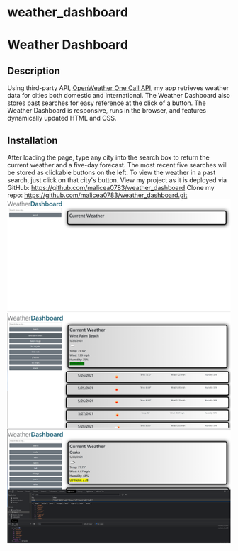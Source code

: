 # weather_dashboard

# Weather Dashboard
## Description
Using third-party API, [OpenWeather One Call API](https://openweathermap.org/api/one-call-api), my app retrieves weather data for cities both domestic and international. The Weather Dashboard also stores past searches for easy reference at the click of a button.
The Weather Dashboard is responsive, runs in the browser, and features dynamically updated HTML and CSS.
## Installation
After loading the page, type any city into the search box to return the current weather and a five-day forecast. The most recent five searches will be stored as clickable buttons on the left. To view the weather in a past search, just click on that city's button.
View my project as it is deployed via GitHub: https://github.com/malicea0783/weather_dashboard
Clone my repo: https://github.com/malicea0783/weather_dashboard.git
![weather dashboard screenshot](./assets/images/weatherDashboard1.png)
![screenshot with searches](./assets/images/weatherDashboard2.png)
![screenshot of local storage](./assets/images/weatherDashboard3.png)